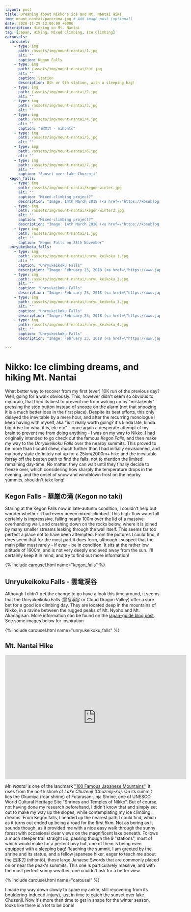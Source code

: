 ```yaml
---
layout: post
title: Dreaming about Nikko's ice and Mt. Nantai Hike
img: mount-nantai/panorama.jpg # Add image post (optional)
date: 2020-11-29 12:00:00 +0000
description: Hinking on Mt. Nantai 
tag: [Japan, Hiking, Mixed Climbing, Ice Climbing]
carousels:
  carousel:
    - type: img 
      path: /assets/img/mount-nantai/1.jpg
      alt: ""
      caption: Kegon Falls
    - type: img 
      path: /assets/img/mount-nantai/hut.jpg
      alt: ""
      caption: Station 
      description: 8th or 9th station, with a sleeping bag!
    - type: img 
      path: /assets/img/mount-nantai/2.jpg
      alt: ""
    - type: img 
      path: /assets/img/mount-nantai/3.jpg
      alt: ""
    - type: img 
      path: /assets/img/mount-nantai/4.jpg
      alt: ""
      caption: "日本刀 - nihontō"
    - type: img 
      path: /assets/img/mount-nantai/5.jpg
      alt: ""
    - type: img 
      path: /assets/img/mount-nantai/6.jpg
      alt: ""
    - type: img 
      path: /assets/img/mount-nantai/7.jpg
      alt: ""
      caption: "Sunset over lake Chuzenji"
  kegon_falls:
    - type: img 
      path: /assets/img/mount-nantai/kegon-winter.jpg
      alt: ""
      caption: "Mixed-climbing project?"
      description: "Image: 14th March 2018 (<a href=\"https://kosublog.com/en/nikko-1802-part03/\">source</a>)"
    - type: img 
      path: /assets/img/mount-nantai/kegon-winter2.jpg
      alt: ""
      caption: "Mixed-climbing project?"
      description: "Image: 14th March 2018 (<a href=\"https://kosublog.com/en/nikko-1802-part03/\">source</a>)"
    - type: img 
      path: /assets/img/mount-nantai/1.jpg
      alt: ""
      caption: "Kegon Falls on 25th November"
  unryukeikoku_falls:
    - type: img 
      path: /assets/img/mount-nantai/unryu_keikoku_1.jpg
      alt: ""
      caption: "Unryukeikoku Falls"
      description: "Image: February 23, 2018 (<a href=\"https://www.japan-guide.com/blog/peaks/180223.html\">source</a>)"
    - type: img 
      path: /assets/img/mount-nantai/unryu_keikoku_2.jpg
      alt: ""
      caption: "Unryukeikoku Falls"
      description: "Image: February 23, 2018 (<a href=\"https://www.japan-guide.com/blog/peaks/180223.html\">source</a>)"
    - type: img 
      path: /assets/img/mount-nantai/unryu_keikoku_3.jpg
      alt: ""
      caption: "Unryukeikoku Falls"
      description: "Image: February 23, 2018 (<a href=\"https://www.japan-guide.com/blog/peaks/180223.html\">source</a>)"
    - type: img 
      path: /assets/img/mount-nantai/unryu_keikoku_4.jpg
      alt: ""
      caption: "Unryukeikoku Falls"
      description: "Image: February 23, 2018 (<a href=\"https://www.japan-guide.com/blog/peaks/180223.html\">source</a>)"

---
```


# Nikko: Ice climbing dreams, and hiking Mt. Nantai

What better way to recover from my first (ever) 10K run of the previous day? Well, going for a walk obviously. This, however didn't seem so obvious to my brain, that tried its best to prevent me from waking up by "mistakenly" pressing the stop button instead of snooze on the alarm (not that snoozing it is a much better idea in the first place). Despite its best efforts, this only delayed the inevitable by a mere hour, and after the recurring monologue I keep having with myself, aka "is it really worth going? it's kinda late, kinda big drive for what it is, etc etc" - once again a desperate attempt of my brain to prevent me from doing anything - I was on my way to Nikko. I had originally intended to go check out the famous *Kegon Falls*, and then make my way to the *Unryukeikoku Falls* over the nearby summits. This proved to be more than I could chew, much further than I had initially envisionned, and my body state definitely not up for a 25km/2000m+ hike and the inevitable forray off the beaten path to find the falls, not to mention the limited remaining day-time. No matter, they can wait until they finally decide to freeze over, which considering how sharply the temperature drops in the evening, and the onset of snow and windblown frost on the nearby summits, shouldn't take long!

## Kegon Falls - 華厳の滝 (Kegon no taki)

Staring at the Kegon Falls now in late-autunm condition, I couldn't help but wonder whether it had every beeen mixed-climbed. This high-flow waterfall certainly is impresssive, falling nearly 100m over the lid of a massive overhanding wall, and crashing down on the rocks below, where it is joined by many smaller streams leaking through the wall itself. This seems far too perfect a place not to have been attempted. From the pictures I could find, it does seem that for the most part it does form, although I suspect that the main pillar must rarely - if ever - be in condition. It sits at the rather low altitude of 1600m, and is not very deeply enclaved away from the sun. I'll certainly keep it in mind, and try to find out more information!

{% include carousel.html name="kegon_falls" %}

## Unryukeikoku Falls - 雲竜渓谷 

Although I didn't get the change to go have a look this time around, it seems that the Unryukeikoku Falls (雲竜渓谷 or Cloud Dragon Valley) offer a sure bet for a good ice climbing day. They are located deep in the mountains of Nikko, in a ravine between the rugged peaks of Mt. Nyoho and Mt. Akanagisan. More information can be found on the [japan-guide blog post](https://www.japan-guide.com/blog/peaks/180223.html). See some images below for inspiration

{% include carousel.html name="unryukeikoku_falls" %}

## Mt. Nantai Hike

<center>
<iframe height='405' width='590' frameborder='0' allowtransparency='true' scrolling='no' src='https://www.strava.com/activities/4405495972/embed/21a22794f24e99fce0360e92f8b3e5466e0eebda'></iframe>
</center>

*Mt. Nantai* is one of the landmark ["100 Famous Japanese Mountains"](https://en.wikipedia.org/wiki/100_Famous_Japanese_Mountains), it rises from the north shore of *Lake Chuzenji (Chuzenji-ko)*. On its summit lies the Okumiya (rear shrine) of Futarasan-jinja Shrine, one of UNESCO World Cultural Heritage Site “Shrines and Temples of Nikko”. But of course, not having done my research beforehand, I didn't know that and simply set out to make my way up the slopes, while contemplating my ice climbing dreams. From Kegon falls, I headed up the nearest path I could find, which as it turns out ended up being a road for the first 5km. Not as boring as it sounds though, as it provided me with a nice easy walk through the sunny forest with occasional clear views on the magnificent lake beneath. Follows a much steeper trail straight up, passing though the 9 "stations", most of which would make for a perfect bivy hut, one of them is being even equipped with a sleeping bag! Reaching the summit, I am greeted by the shrine and its statue, and a fellow japanese hiker, eager to teach me about the 日本刀 (nihontō), those large Janaese Swords that are commonly placed on or near the peak's summits. This one is particularely massive, and with the most perfect sunny weather, one couldn't ask for a better view.

{% include carousel.html name="carousel" %}

I made my way down slowly to spare my ankle, still recovering from its bouldering-induced-injury), just in time to catch the sunset over lake Chuzenji. Now it's more than time to get in shape for the winter season, looks like there is a lot to be done!
